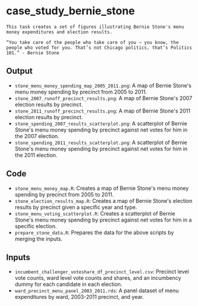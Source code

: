 # case_study_bernie_stone
    This task creates a set of figures illustrating Bernie Stone's menu money expenditures and election results.

    “You take care of the people who take care of you — you know, the people who voted for you. That’s not Chicago politics, that’s Politics 101.” - Bernie Stone

## Output
* `stone_menu_money_spending_map_2005_2011.png`: A map of Bernie Stone's menu money spending by precinct from 2005 to 2011.
* `stone_2007_runoff_precinct_results.png`: A map of Bernie Stone's 2007 election results by precinct.
* `stone_2011_runoff_precinct_results.png`: A map of Bernie Stone's 2011 election results by precinct.
* `stone_spending_2007_results_scatterplot.png`: A scatterplot of Bernie Stone's menu money spending by precinct against net votes for him in the 2007 election.
* `stone_spending_2011_results_scatterplot.png`: A scatterplot of Bernie Stone's menu money spending by precinct against net votes for him in the 2011 election.


## Code
* `stone_menu_money_map.R`: Creates a map of Bernie Stone's menu money spending by precinct from 2005 to 2011.
* `stone_election_results_map.R`: Creates a map of Bernie Stone's election results by precinct given a specific year and type.
* `stone_menu_voting_scatterplot.R`: Creates a scatterplot of Bernie Stone's menu money spending by precinct against net votes for him in a specific election.
* `prepare_stone_data.R`: Prepares the data for the above scripts by merging the inputs.

## Inputs
* `incumbent_challenger_voteshare_df_precinct_level.csv`: Precinct level vote counts, ward level vote counts and shares, and an incumbency dummy for each candidate in each election.
* `ward_precinct_menu_panel_2003_2011.rds`: A panel dataset of menu expenditures by ward, 2003-2011 precinct, and year.
